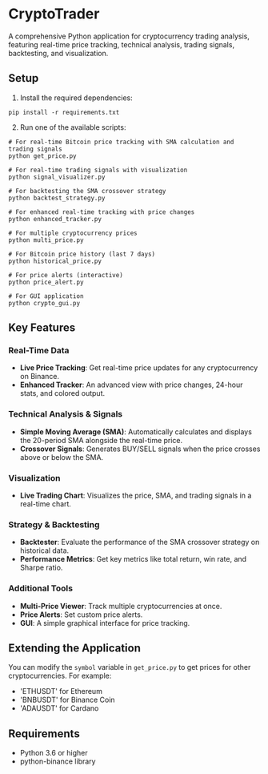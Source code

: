 # CryptoTrader

A comprehensive Python application for cryptocurrency trading analysis, featuring real-time price tracking, technical analysis, trading signals, backtesting, and visualization.

## Setup

1. Install the required dependencies:

```
pip install -r requirements.txt
```

2. Run one of the available scripts:

```
# For real-time Bitcoin price tracking with SMA calculation and trading signals
python get_price.py

# For real-time trading signals with visualization
python signal_visualizer.py

# For backtesting the SMA crossover strategy
python backtest_strategy.py

# For enhanced real-time tracking with price changes
python enhanced_tracker.py

# For multiple cryptocurrency prices
python multi_price.py

# For Bitcoin price history (last 7 days)
python historical_price.py

# For price alerts (interactive)
python price_alert.py

# For GUI application
python crypto_gui.py
```

## Key Features

### Real-Time Data
- **Live Price Tracking**: Get real-time price updates for any cryptocurrency on Binance.
- **Enhanced Tracker**: An advanced view with price changes, 24-hour stats, and colored output.

### Technical Analysis & Signals
- **Simple Moving Average (SMA)**: Automatically calculates and displays the 20-period SMA alongside the real-time price.
- **Crossover Signals**: Generates BUY/SELL signals when the price crosses above or below the SMA.

### Visualization
- **Live Trading Chart**: Visualizes the price, SMA, and trading signals in a real-time chart.

### Strategy & Backtesting
- **Backtester**: Evaluate the performance of the SMA crossover strategy on historical data.
- **Performance Metrics**: Get key metrics like total return, win rate, and Sharpe ratio.

### Additional Tools
- **Multi-Price Viewer**: Track multiple cryptocurrencies at once.
- **Price Alerts**: Set custom price alerts.
- **GUI**: A simple graphical interface for price tracking.

## Extending the Application

You can modify the `symbol` variable in `get_price.py` to get prices for other cryptocurrencies. For example:

- 'ETHUSDT' for Ethereum
- 'BNBUSDT' for Binance Coin
- 'ADAUSDT' for Cardano

## Requirements

- Python 3.6 or higher
- python-binance library